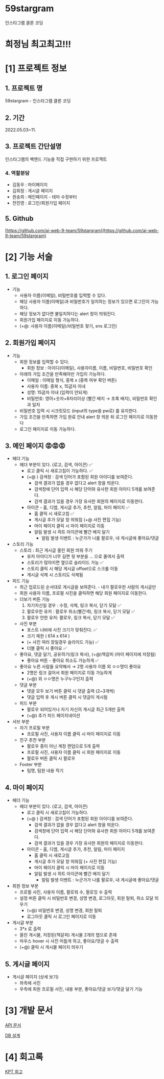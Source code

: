 # 59stargram
인스타그램 클론 코딩

# 희정님 최고최고!!!


# [1] 프로젝트 정보

## 1. 프로젝트 명

59stargram - 인스타그램 클론 코딩

## 2. 기간

2022.05.03~11.

## 3. 프로젝트 간단설명

인스타그램의 벡엔드 기능을 직접 구현하기 위한 프로젝트

### 4. 역할분담

- 김동우 : 마이페이지
- 김희정 : 게시글 페이지
- 원송희 : 메인페이지 - 테마 수정부터
- 전진영 : 로그인/회원가입 페이지

## 5.  Github
[https://github.com/ai-web-9-team/59stargram](https://github.com/ai-web-9-team/59stargram)


# [2] 기능 서술

## 1. 로그인 페이지
- 기능
    - 사용자 이름(이메일), 비밀번호를 입력할 수 있다.
    - 해당 사용자 이름(이메일)과 비밀번호가 일치하는 정보가 있으면 로그인이 가능하다.
    - 해당 정보가 없다면 불일치하다는 alert 창이 띄워진다.
    - 회원가입 페이지로 이동 가능하다.
    - (+@: 사용자 이름(이메일)/비밀번호 찾기, sns 로그인)

## 2. 회원가입 페이지
- 기능
    - 회원 정보를 입력할 수 있다.
        - 회원 정보 : 아이디(이메일), 사용자이름, 이름, 비밀번호, 비밀번호 확인
    - 아래의 가입 조건을 만족해야만 가입이 가능하다.
        - 이메일 : 이메일 형식, 중복 x (중복 여부 확인 버튼)
        - 사용자 이름: 중복 x, 15글자 이내
        - 성명: 15글자 이내 (입력이 안되게)
        - 비밀번호: 영어+숫자+8자리이상 (빨간 배지 → 초록 배지), 비밀번호 확인과 일치
    - 비밀번호 입력 시 시크릿모드 (input의 type을 pw로) 를 유지한다.
    - 가입 조건을 만족하면 가입 완료 안내 alert 창 띄운 뒤 로그인 페이지로 이동한다
    - 로그인 페이지로 이동 가능하다.

## 3. 메인 페이지 😡😡😡
- 헤더 기능
    - 헤더 부분이 있다.  (로고, 검색, 아이콘) ✅
        - 로고 클릭 시 새로고침이 가능하다. ✅
        - (+@ ) 검색창 : 검색 단어가 포함된 회원 아이디를 보여준다.
            - 검색 결과가 없을 경우 없다고 alert 창을 띄운다.
            - 검색창에 단어 입력 시 해당 단어와 유사한 회원 아이디 5개를 보여준다.
            - 검색 결과가 있을 경우 가장 유사한 회원의 페이지로 이동한다.
        - 아이콘 - 홈, 디엠, 게시글 추가, 추천, 알림, 마이 페이지 ✅
            - 홈 클릭 시 새로고침 ✅
            - 게시글 추가 모달 창 띄워짐 (+@ 사진 편집 기능)
            - 마이 페이지 클릭 시 마이 페이지로 이동
            - 알림 발생 시 하트 아이콘에 빨간 배지 달기
                - 알림 발생 이벤트 : 누군가가 나를 팔로우, 내 게시글에 좋아요/댓글
- 스토리 기능
    - 스토리 : 최근 게시글 올린 회원 띄워 주기
        - 유저 아이디가 너무 길면 뒷 부분을 ... 으로 줄여서 출력
        - 스토리가 많아지면 옆으로 슬라이드 가능 ✅
        - 스토리 클릭 시 해당 게시글 offset으로 스크롤 이동
        - 게시글 삭제 시 스토리도 삭제됨
- 피드 기능
    - 최근 업로드된 순서대로 게시글을 보여준다. - 내가 팔로우한 사람의 게시글만
    - 회원 사용자 이름, 프로필 사진을 클릭하면 해당 회원 페이지로 이동한다.
    - 더보기 버튼 기능
        1. 자기자신일 경우 : 수정, 삭제, 링크 복사, 닫기 모달 ✅
        2. 팔로우한 유저 : 팔로우 취소(빨간색), 링크 복사, 닫기 모달 ✅
        3. 팔로우 안한 유저: 팔로우, 링크 복사, 닫기 모달 ✅
    - 사진 부분
        - 포스트 너비에 사진 크기가 맞춰진다. ✅
        - 크기 제한 ( 614  x 614 )
        - (+ 사진 여러 장일경우 슬라이드 가능) ✅
        - 더블 클릭 시 좋아요 ✅
    - 좋아요, 댓글 달기, 공유하기(링크 복사), (+@)책갈피 (마이 페이지에 저장됨)
        - 좋아요 버튼 - 좋아요 취소도 가능하게 ✅
    - 좋아요 누른 사람들 요약해서 → 2명 사용자 이름 외 ㅇㅇ명이 좋아요
        - 2명은 링크 걸어서 회원 페이지로 이동 가능하게
        - (+@) 외 ㅇㅇ명은 누구누구인지 출력
    - 댓글 부분
        - 댓글 모두 보기 버튼 클릭 시 댓글 출력 (2~3개씩)
        - 댓글 입력 후 게시 버튼 클릭 시 댓글이 게시됨
    - 피드 부분
        - 팔로우 되어있거나 자기 자신의 게시글 최근 5개만 출력
        - (+@) 추가 피드 페이지네이션
- 서브 부분
    - 자기 프로필 부분
        - 프로필 사진, 사용자 이름 클릭 시 마이 페이지로 이동
    - 친구 추천 부분
        - 팔로우 중이 아닌 계정 랜덤으로 5개 출력
        - 프로필 사진, 사용자 이름 클릭 시 회원 페이지로 이동
        - 팔로우 버튼 클릭 시 팔로우
    - Footer 부분
        - 팀명, 팀원 내용 적기

## 4. 마이 페이지
- 헤더 기능
    - 헤더 부분이 있다.  (로고, 검색, 아이콘)
        - 로고 클릭 시 새로고침이 가능하다.
        - (+@ ) 검색창 : 검색 단어가 포함된 회원 아이디를 보여준다.
            - 검색 결과가 없을 경우 없다고 alert 창을 띄운다.
            - 검색창에 단어 입력 시 해당 단어와 유사한 회원 아이디 5개를 보여준다.
            - 검색 결과가 있을 경우 가장 유사한 회원의 페이지로 이동한다.
        - 아이콘 - 홈, 디엠, 게시글 추가, 추천, 알림, 마이 페이지
            - 홈 클릭 시 새로고침
            - 게시글 추가 모달 창 띄워짐 (+ 사진 편집 기능)
            - 마이 페이지 클릭 시 마이 페이지로 이동
            - 알림 발생 시 하트 아이콘에 빨간 배지 달기
                - 알림 발생 이벤트 : 누군가가 나를 팔로우, 내 게시글에 좋아요/댓글
- 회원 정보 부분
    - 프로필 사진, 사용자 이름, 팔로워 수, 팔로잉 수 출력
    - 설정 버튼 클릭 시 비밀번호 변경, 성명 변경, 로그아웃, 회원 탈퇴, 취소 모달 띄우기
        - (+@) 비밀번호 변경, 성명 변경, 회원 탈퇴
        - 로그아웃 클릭 시 로그인 페이지로 이동
- 게시글 부분
    - 3*x 로 출력
    - 올린 게시물, 저장된(책갈피) 게시물 2개의 탭으로 존재
    - 마우스 hover 시 사진 어둡게 하고, 좋아요/댓글 수 출력
    - (+@) 클릭 시 게시물 페이지 띄우기

## 5. 게시글 페이지

- 게시글 페이지 (상세 보기)
    - 좌측에 사진
    - 우측에 회원 프로필 사진, 내용 부분, 좋아요/댓글 보기/댓글 달기 기능

# [3] 개발 문서

[API 문서](https://www.notion.so/API-dcd4b520d4fd49628c1e906ca346ca18)

[DB 설계](https://www.notion.so/DB-283dae2a794b44bfaefefe3e78b16658)

# [4] 회고록

[KPT 회고](https://velog.io/@kimphysicsman/%EB%82%B4%EC%9D%BC%EB%B0%B0%EC%9B%80%EC%BA%A0%ED%94%84-AI-59stargram-%ED%94%84%EB%A1%9C%EC%A0%9D%ED%8A%B8-KPT-%ED%9A%8C%EB%A1%9D)